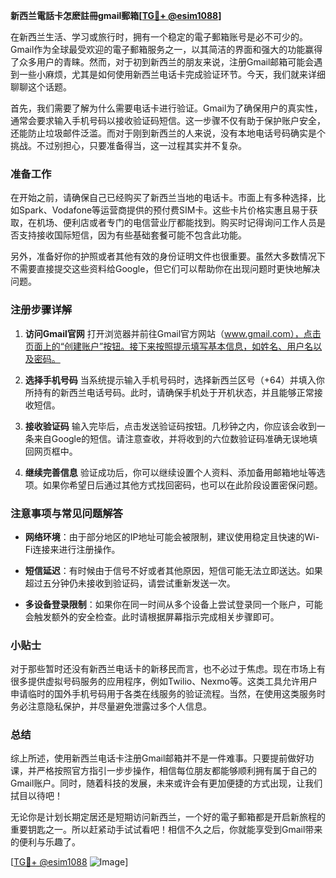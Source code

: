 **新西兰電話卡怎麽註冊gmail郵箱[[TG💪+ @esim1088](https://t.me/s/esim1088)]**

在新西兰生活、学习或旅行时，拥有一个稳定的電子郵箱账号是必不可少的。Gmail作为全球最受欢迎的電子郵箱服务之一，以其简洁的界面和强大的功能赢得了众多用户的青睐。然而，对于初到新西兰的朋友来说，注册Gmail邮箱可能会遇到一些小麻烦，尤其是如何使用新西兰电话卡完成验证环节。今天，我们就来详细聊聊这个话题。

首先，我们需要了解为什么需要电话卡进行验证。Gmail为了确保用户的真实性，通常会要求输入手机号码以接收验证码短信。这一步骤不仅有助于保护账户安全，还能防止垃圾邮件泛滥。而对于刚到新西兰的人来说，没有本地电话号码确实是个挑战。不过别担心，只要准备得当，这一过程其实并不复杂。

### 准备工作

在开始之前，请确保自己已经购买了新西兰当地的电话卡。市面上有多种选择，比如Spark、Vodafone等运营商提供的预付费SIM卡。这些卡片价格实惠且易于获取，在机场、便利店或者专门的电信营业厅都能找到。购买时记得询问工作人员是否支持接收国际短信，因为有些基础套餐可能不包含此功能。

另外，准备好你的护照或者其他有效的身份证明文件也很重要。虽然大多数情况下不需要直接提交这些资料给Google，但它们可以帮助你在出现问题时更快地解决问题。

### 注册步骤详解

1. **访问Gmail官网**
   打开浏览器并前往Gmail官方网站（www.gmail.com），点击页面上的“创建账户”按钮。接下来按照提示填写基本信息，如姓名、用户名以及密码。

2. **选择手机号码**
   当系统提示输入手机号码时，选择新西兰区号（+64）并填入你所持有的新西兰电话号码。此时，请确保手机处于开机状态，并且能够正常接收短信。

3. **接收验证码**
   输入完毕后，点击发送验证码按钮。几秒钟之内，你应该会收到一条来自Google的短信。请注意查收，并将收到的六位数验证码准确无误地填回网页框中。

4. **继续完善信息**
   验证成功后，你可以继续设置个人资料、添加备用邮箱地址等选项。如果你希望日后通过其他方式找回密码，也可以在此阶段设置密保问题。

### 注意事项与常见问题解答

- **网络环境**：由于部分地区的IP地址可能会被限制，建议使用稳定且快速的Wi-Fi连接来进行注册操作。
  
- **短信延迟**：有时候由于信号不好或者其他原因，短信可能无法立即送达。如果超过五分钟仍未接收到验证码，请尝试重新发送一次。

- **多设备登录限制**：如果你在同一时间从多个设备上尝试登录同一个账户，可能会触发额外的安全检查。此时请根据屏幕指示完成相关步骤即可。

### 小贴士

对于那些暂时还没有新西兰电话卡的新移民而言，也不必过于焦虑。现在市场上有很多提供虚拟号码服务的应用程序，例如Twilio、Nexmo等。这类工具允许用户申请临时的国外手机号码用于各类在线服务的验证流程。当然，在使用这类服务时务必注意隐私保护，并尽量避免泄露过多个人信息。

### 总结

综上所述，使用新西兰电话卡注册Gmail邮箱并不是一件难事。只要提前做好功课，并严格按照官方指引一步步操作，相信每位朋友都能够顺利拥有属于自己的Gmail账户。同时，随着科技的发展，未来或许会有更加便捷的方式出现，让我们拭目以待吧！

无论你是计划长期定居还是短期访问新西兰，一个好的電子郵箱都是开启新旅程的重要钥匙之一。所以赶紧动手试试看吧！相信不久之后，你就能享受到Gmail带来的便利与乐趣了。

[[TG💪+ @esim1088](https://t.me/s/esim1088) ![Image](https://i.postimg.cc/4NQfJmqS/Snipaste-2025-05-13-00-14-12.png)]